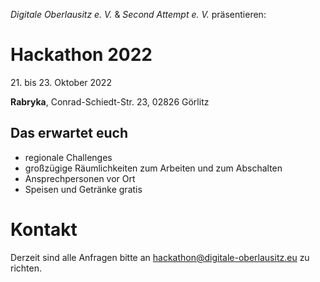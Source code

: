 *Digitale Oberlausitz e. V.* & *Second Attempt e. V.* präsentieren:

# Hackathon 2022

21\. bis 23. Oktober 2022

**Rabryka**, Conrad-Schiedt-Str. 23, 02826 Görlitz

## Das erwartet euch

- regionale Challenges
- großzügige Räumlichkeiten zum Arbeiten und zum Abschalten
- Ansprechpersonen vor Ort
- Speisen und Getränke gratis

# Kontakt

Derzeit sind alle Anfragen bitte an [hackathon@digitale-oberlausitz.eu](mailto:hackathon@digitale-oberlausitz.eu) zu richten.
